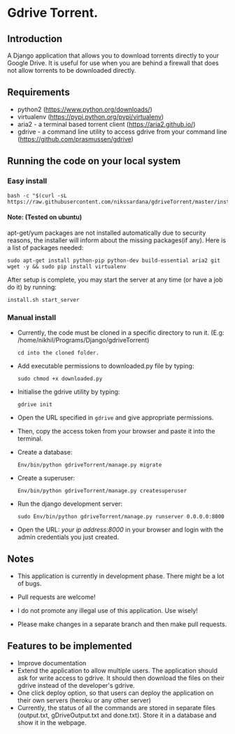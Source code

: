 # Gdrive Torrent.

## Introduction
A Django application that allows you to download torrents directly to your Google Drive. It is useful for use when you are behind a firewall that does not allow torrents to be downloaded directly.

## Requirements
- python2 (https://www.python.org/downloads/)  
- virtualenv (https://pypi.python.org/pypi/virtualenv)
- aria2 - a terminal based torrent client (https://aria2.github.io/)
- gdrive - a command line utility to access gdrive from your command line (https://github.com/prasmussen/gdrive)

## Running the code on your local system

### Easy install

```
bash -c "$(curl -sL https://raw.githubusercontent.com/nikssardana/gdriveTorrent/master/install.sh)"
```

#### Note: (Tested on ubuntu)

apt-get/yum packages are not installed automatically due to security reasons, the installer will inform about the missing packages(if any). Here is a list of packages needed:
```
sudo apt-get install python-pip python-dev build-essential aria2 git wget -y && sudo pip install virtualenv
```

After setup is complete, you may start the server at any time (or have a job do it) by running:

```
install.sh start_server
```

### Manual install

- Currently, the code must be cloned in a specific directory to run it. (E.g: /home/nikhil/Programs/Django/gdriveTorrent)

    `cd into the cloned folder.`
- Add executable permissions to downloaded.py file by typing:

    `sudo chmod +x downloaded.py`

- Initialise the gdrive utility by typing:

    `gdrive init`

- Open the URL specified in `gdrive` and give appropriate permissions.

- Then, copy the access token from your browser and paste it into the terminal.

- Create a database:

    `Env/bin/python gdriveTorrent/manage.py migrate`

- Create a superuser:

    `Env/bin/python gdriveTorrent/manage.py createsuperuser`

- Run the django development server:

    `sudo Env/bin/python gdriveTorrent/manage.py runserver 0.0.0.0:8000`

- Open the URL: *your ip address:8000* in your browser and login with the admin credentials you just created.

## Notes

- This application is currently in development phase. There might be a lot of bugs.

- Pull requests are welcome!

- I do not promote any illegal use of this application. Use wisely!

- Please make changes in a separate branch and then make pull requests.

## Features to be implemented

- Improve documentation
- Extend the application to allow multiple users. The application should ask for write access to gdrive. It should then download the files on their gdrive instead of the developer's gdrive.
- One click deploy option, so that users can deploy the application on their own servers (heroku or any other server)
- Currently, the status of all the commands are stored in separate files (output.txt, gDriveOutput.txt and done.txt). Store it in a database and show it in the webpage.
